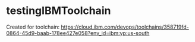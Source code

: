 # testingIBMToolchain
Created for toolchain: https://cloud.ibm.com/devops/toolchains/358719fd-0864-45d9-baab-178ee427e058?env_id=ibm:yp:us-south
